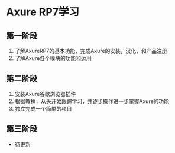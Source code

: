 #  Axure RP7学习
## 第一阶段
1. 了解AxureRP7的基本功能，完成Axure的安装，汉化，和产品注册
2. 了解Axure各个模块的功能和运用

## 第二阶段

1. 安装Axure谷歌浏览器插件
2. 根据教程，从头开始跟踪学习，并逐步操作进一步掌握Axure的功能
3. 独立完成一个简单的项目

## 第三阶段

* 待更新
